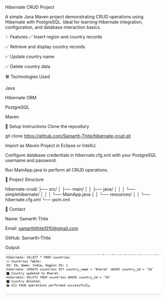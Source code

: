 Hibernate CRUD Project


A simple Java Maven project demonstrating CRUD operations using Hibernate with PostgreSQL. 
Ideal for learning Hibernate integration,
configuration, and database interaction basics.

✨ Features
✅ Insert region and country records

✅ Retrieve and display country records

✅ Update country name

✅ Delete country data

🛠️ Technologies Used

Java

Hibernate ORM

PostgreSQL

Maven

🚀 Setup Instructions
Clone the repository


git clone https://github.com/Samarth-Thite/hibernate-crud.git

Import as Maven Project in Eclipse or IntelliJ.

Configure database credentials in hibernate.cfg.xml with your PostgreSQL username and password.

Run MainApp.java to perform all CRUD operations.

📂 Project Structure


hibernate-crud/
├── src/
│   ├── main/
│   │   ├── java/
│   │   │   └── simplehibernate/
│   │   │       └── MainApp.java
│   │   └── resources/
│   │       └── hibernate.cfg.xml
└── pom.xml


👤 Contact

Name: Samarth Thite 

Email: samarththite1010@gmail.com

GitHub: Samarth-Thite

 Output:
 
 ![Output Image](Image/output.png)


 

 
